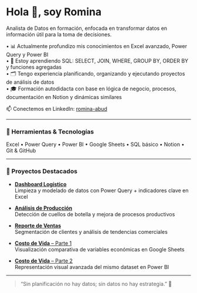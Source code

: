# Hola 👋, soy Romina  
Analista de Datos en formación, enfocada en transformar datos en información útil para la toma de decisiones.

• 📊 Actualmente profundizo mis conocimientos en Excel avanzado, Power Query y Power BI  
• 🧠 Estoy aprendiendo SQL: SELECT, JOIN, WHERE, GROUP BY, ORDER BY y funciones agregadas  
• 🗂️ Tengo experiencia planificando, organizando y ejecutando proyectos de análisis de datos  
• 🎓 Formación autodidacta con base en lógica de negocio, procesos, documentación en Notion y dinámicas similares

📫 Conectemos en LinkedIn: [romina-abud](https://www.linkedin.com/in/romina-abud)

---

### 🧰 Herramientas & Tecnologías  
Excel • Power Query • Power BI • Google Sheets • SQL básico • Notion • Git & GitHub

---

### 📁 Proyectos Destacados  

- [**Dashboard Logístico**](https://github.com/romina-abud/proyecto_logistica)  
  Limpieza y modelado de datos con Power Query + indicadores clave en Excel  

- [**Análisis de Producción**](https://github.com/romina-abud/proyecto_produccion)  
  Detección de cuellos de botella y mejora de procesos productivos  

- [**Reporte de Ventas**](https://github.com/romina-abud/analisis-ventas-powerbi)  
  Segmentación de clientes y análisis de tendencias comerciales  

- [**Costo de Vida** – Parte 1](https://github.com/romina-abud/proyecto_costo_de_vida_google_sheet)  
  Visualización comparativa de variables económicas en Google Sheets  

- [**Costo de Vida** – Parte 2](https://github.com/romina-abud/comparativa-sheet-powerbi)  
  Representación visual avanzada del mismo dataset en Power BI  

---

> “Sin planificación no hay datos; sin datos no hay estrategia.” 🚀
